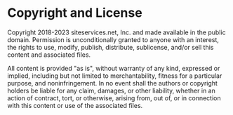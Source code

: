 # Copyright and License

Copyright 2018-2023 siteservices.net, Inc. and made available in the public
domain. Permission is unconditionally granted to anyone with an interest, the
rights to use, modify, publish, distribute, sublicense, and/or sell this content
and associated files.

All content is provided "as is", without warranty of any kind, expressed or
implied, including but not limited to merchantability, fitness for a particular
purpose, and noninfringement. In no event shall the authors or copyright holders
be liable for any claim, damages, or other liability, whether in an action of
contract, tort, or otherwise, arising from, out of, or in connection with this
content or use of the associated files.
